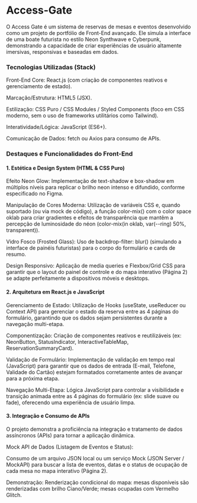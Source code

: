 # Access-Gate
O Access Gate é um sistema de reservas de mesas e eventos desenvolvido como um projeto de portfólio de Front-End avançado. Ele simula a interface de uma boate futurista no estilo Neon Synthwave e Cyberpunk, demonstrando a capacidade de criar experiências de usuário altamente imersivas, responsivas e baseadas em dados.

### Tecnologias Utilizadas (Stack)
Front-End Core: React.js (com criação de componentes reativos e gerenciamento de estado).

Marcação/Estrutura: HTML5 (JSX).

Estilização: CSS Puro / CSS Modules / Styled Components (foco em CSS moderno, sem o uso de frameworks utilitários como Tailwind).

Interatividade/Lógica: JavaScript (ES6+).

Comunicação de Dados: fetch ou Axios para consumo de APIs.

### Destaques e Funcionalidades do Front-End
#### 1. Estética e Design System (HTML & CSS Puro)
Efeito Neon Glow: Implementação de text-shadow e box-shadow em múltiplos níveis para replicar o brilho neon intenso e difundido, conforme especificado no Figma.

Manipulação de Cores Moderna: Utilização de variáveis CSS e, quando suportado (ou via mock de código), a função color-mix() com o color space oklab para criar gradientes e efeitos de transparência que mantêm a percepção de luminosidade do néon (color-mix(in oklab, var(--ring) 50%, transparent)).

Vidro Fosco (Frosted Glass): Uso de backdrop-filter: blur() (simulando a interface de painéis futuristas) para o corpo do formulário e cards de resumo.

Design Responsivo: Aplicação de media queries e Flexbox/Grid CSS para garantir que o layout do painel de controle e do mapa interativo (Página 2) se adapte perfeitamente a dispositivos móveis e desktops.

#### 2. Arquitetura em React.js e JavaScript
Gerenciamento de Estado: Utilização de Hooks (useState, useReducer ou Context API) para gerenciar o estado da reserva entre as 4 páginas do formulário, garantindo que os dados sejam persistentes durante a navegação multi-etapa.

Componentização: Criação de componentes reativos e reutilizáveis (ex: NeonButton, StatusIndicator, InteractiveTableMap, ReservationSummaryCard).

Validação de Formulário: Implementação de validação em tempo real (JavaScript) para garantir que os dados de entrada (E-mail, Telefone, Validade do Cartão) estejam formatados corretamente antes de avançar para a próxima etapa.

Navegação Multi-Etapa: Lógica JavaScript para controlar a visibilidade e transição animada entre as 4 páginas do formulário (ex: slide suave ou fade), oferecendo uma experiência de usuário limpa.

#### 3. Integração e Consumo de APIs
O projeto demonstra a proficiência na integração e tratamento de dados assíncronos (APIs) para tornar a aplicação dinâmica.

Mock API de Dados (Listagem de Eventos e Status):

Consumo de um arquivo JSON local ou um serviço Mock (JSON Server / MockAPI) para buscar a lista de eventos, datas e o status de ocupação de cada mesa no mapa interativo (Página 2).

Demonstração: Renderização condicional do mapa: mesas disponíveis são renderizadas com brilho Ciano/Verde; mesas ocupadas com Vermelho Glitch.
